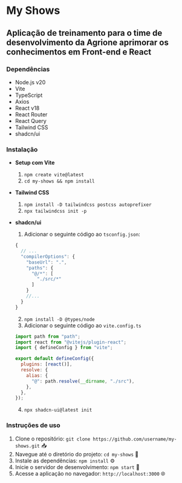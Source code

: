 # My Shows

## Aplicação de treinamento para o time de desenvolvimento da Agrione aprimorar os conhecimentos em Front-end e React

### Dependências

- Node.js v20
- Vite
- TypeScript
- Axios
- React v18
- React Router
- React Query
- Tailwind CSS
- shadcn/ui

### Instalação

- **Setup com Vite**
  1. `npm create vite@latest`
  2. `cd my-shows && npm install`
- **Tailwind CSS**
  1. `npm install -D tailwindcss postcss autoprefixer`
  2. `npx tailwindcss init -p`
- **shadcn/ui**

  1. Adicionar o seguinte código ao `tsconfig.json`:

  ```javascript
  {
    // ...
    "compilerOptions": {
      "baseUrl": ".",
      "paths": {
        "@/*": [
          "./src/*"
        ]
      }
      //...
    }
  }
  ```

  2. `npm install -D @types/node`
  3. Adicionar o seguinte código ao `vite.config.ts`

  ```javascript
  import path from "path";
  import react from "@vitejs/plugin-react";
  import { defineConfig } from "vite";

  export default defineConfig({
    plugins: [react()],
    resolve: {
      alias: {
        "@": path.resolve(__dirname, "./src"),
      },
    },
  });
  ```

  4. `npx shadcn-ui@latest init`

### Instruções de uso

1. Clone o repositório: `git clone https://github.com/username/my-shows.git` 📥
2. Navegue até o diretório do projeto: `cd my-shows` 📂
3. Instale as dependências: `npm install` ⚙️
4. Inicie o servidor de desenvolvimento: `npm start` 🚀
5. Acesse a aplicação no navegador: `http://localhost:3000` 🌐
